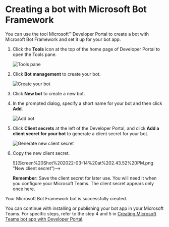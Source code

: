 # Creating a bot with Microsoft Bot Framework

You can use the tool Microsoft™ Developer Portal to create a bot with Microsoft Bot Framework and set it up for your bot app.

1.  Click the **Tools** icon at the top of the home page of Developer Portal to open the Tools pane.

    ![Tools pane](/v2.6.x/images/zowe-chat/teams_tool_pane.png " Tools pane")

2.  Click **Bot management** to create your bot.

    ![Create your bot](/v2.6.x/images/zowe-chat/teams_bot_management.png "Create your bot")

3.  Click **New bot** to create a new bot.

4.  In the prompted dialog, specify a short name for your bot and then click **Add**.

    ![](/v2.6.x/images/zowe-chat/teams_bot_name.png "Add bot")

5.  Click **Client secrets** at the left of the Developer Portal, and click **Add a client secret for your bot** to generate a client secret for your bot.

    ![Generate new client secret](/v2.6.x/images/zowe-chat/teams_secret.png "Generate new client secret")

6.  Copy the new client secret.

    <!-->![](Screen%20Shot%202022-03-14%20at%202.43.52%20PM.png "New client secret")-->

    **Remember:** Save the client secret for later use. You will need it when you configure your Microsoft Teams. The client secret appears only once here.


Your Microsoft Bot Framework bot is successfully created.

You can continue with installing or publishing your bot app in your Microsoft Teams. For specific steps, refer to the step 4 and 5 in [Creating Microsoft Teams bot app with Developer Portal](chat_prerequisite_teams_create_app_developer_portal.md).